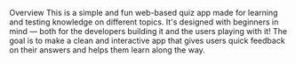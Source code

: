 Overview
This is a simple and fun web-based quiz app made for learning and testing knowledge on different topics. It's designed with beginners in mind — both for the developers building it and the users playing with it! The goal is to make a clean and interactive app that gives users quick feedback on their answers and helps them learn along the way.


